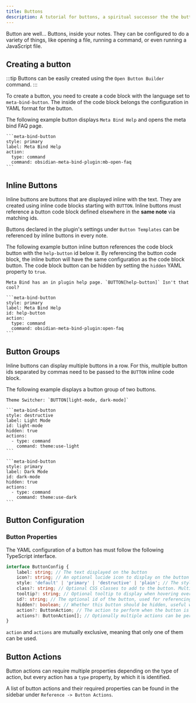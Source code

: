 ```yaml
---
title: Buttons
description: A tutorial for buttons, a spiritual successor the the buttons plugin.
---
```


Button are well... Buttons, inside your notes.
They can be configured to do a variety of things, like opening a file, running a command, or even running a JavaScript file.

## Creating a button

:::tip
Buttons can be easily created using the `Open Button Builder` command.
:::

To create a button, you need to create a code block with the language set to `meta-bind-button`.
The inside of the code block belongs the configuration in YAML format for the button.

The following example button displays `Meta Bind Help` and opens the meta bind FAQ page.

````custom_markdown
```meta-bind-button
style: primary
label: Meta Bind Help
action:
  type: command
  command: obsidian-meta-bind-plugin:mb-open-faq
```
````

## Inline Buttons

Inline buttons are buttons that are displayed inline with the text.
They are created using inline code blocks starting with `BUTTON`.
Inline buttons must reference a button code block defined elsewhere in the **same note** via matching ids.

Buttons declared in the plugin's settings under `Button Templates` can be referenced by inline buttons in every note.

The following example button inline button references the code block button with the `help-button` id below it.
By referencing the button code block, the inline button will have the same configuration as the code block button.
The code block button can be hidden by setting the `hidden` YAML property to `true`.

````custom_markdown "BUTTON[help-button]" {6}
Meta Bind has an in plugin help page. `BUTTON[help-button]` Isn't that cool?

```meta-bind-button
style: primary
label: Meta Bind Help
id: help-button
action:
  type: command
  command: obsidian-meta-bind-plugin:open-faq
```
````

## Button Groups

Inline buttons can display multiple buttons in a row.
For this, multiple button ids separated by commas need to be passed to the `BUTTON` inline code block.

The following example displays a button group of two buttons.

````custom_markdown "BUTTON[light-mode, dark-mode]" {6-7, 16-17}
Theme Switcher: `BUTTON[light-mode, dark-mode]`

```meta-bind-button
style: destructive
label: Light Mode
id: light-mode
hidden: true
actions:
  - type: command
    command: theme:use-light
```

```meta-bind-button
style: primary
label: Dark Mode
id: dark-mode
hidden: true
actions:
  - type: command
    command: theme:use-dark
```
````

## Button Configuration

### Button Properties

The YAML configuration of a button has must follow the following TypeScript interface.

```ts
interface ButtonConfig {
	label: string; // The text displayed on the button
	icon?: string; // An optional lucide icon to display on the button
	style: 'default' | 'primary' | 'destructive' | 'plain'; // The style of the button
	class?: string; // Optional CSS classes to add to the button. Multiple classes can be separated by spaces
	tooltip?: string; // Optional tooltip to display when hovering over the button. If not set, the label is used
	id?: string; // The optional id of the button, used for referencing the button in inline buttons
	hidden?: boolean; // Whether this button should be hidden, useful when only using the button in inline buttons
	action?: ButtonAction; // The action to perform when the button is clicked
	actions?: ButtonAction[]; // Optionally multiple actions can be performed when the button is clicked
}
```

`action` and `actions` are mutually exclusive, meaning that only one of them can be used.

## Button Actions

Button actions can require multiple properties depending on the type of action, but every action has a `type` property, by which it is identified.

A list of button actions and their required properties can be found in the sidebar under `Reference -> Button Actions`.

